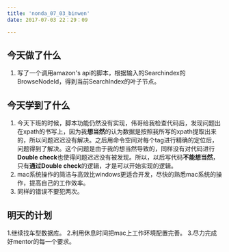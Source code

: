 ```yaml
---
title: 'nonda_07_03_binwen'
date: 2017-07-03 22：29：09

---
```


## 今天做了什么 ##
1. 写了一个调用amazon's api的脚本，根据输入的Searchindex的BrowseNodeId，得到当前SearchIndex的叶子节点。


## 今天学到了什么 ##
1. 今天下班的时候，脚本功能仍然没有实现，伟哥给我检查代码后，发现问题出在xpath的书写上，因为我**想当然**的认为数据是按照我所写的xpath提取出来的，所以问题迟迟没有解决。之后用命令空间对每个tag进行精确的定位后，问题得到了解决。这个问题是由于我的想当然导致的，同样没有对代码进行**Double check**也使得问题迟迟没有被发现。所以，以后写代码**不能想当然**，只有**通过Double check**的逻辑，才是可以开始实现的逻辑。
2. mac系统操作的简洁与高效比windows更适合开发，尽快的熟悉mac系统的操作，提高自己的工作效率。
3. 同样的错误不要犯两次。

## 明天的计划 ##
1.继续找车型数据库。
2.利用休息时间把mac上工作环境配置完善。
3.尽力完成好mentor的每一个要求。


